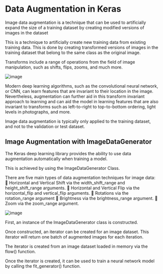 # Data Augmentation in Keras

Image data augmentation is a technique that can be used to artificially expand the size of a training dataset by creating modified versions of images in the dataset

This is a technique to artificially create new training data from existing training data. This is done by creating transformed versions of images in the training dataset that belong to the same class as the original image.

Transforms include a range of operations from the field of image manipulation, such as shifts, flips, zooms, and much more.

 ![image](https://user-images.githubusercontent.com/73527677/125440593-c6937bd6-38d7-48f7-b6b5-cec433c35293.png)

Modern deep learning algorithms, such as the convolutional neural network, or CNN, can learn features that are invariant to their location in the image. Nevertheless, augmentation can further aid in this transform invariant approach to learning and can aid the model in learning features that are also invariant to transforms such as left-to-right to top-to-bottom ordering, light levels in photographs, and more.

Image data augmentation is typically only applied to the training dataset, and not to the validation or test dataset.


## Image Augmentation with ImageDataGenerator

The Keras deep learning library provides the ability to use data augmentation automatically when training a model.

This is achieved by using the ImageDataGenerator Class.

There are five main types of data augmentation techniques for image data:
	Horizontal and Vertical Shift via the width_shift_range and height_shift_range arguments.
	Horizontal and Vertical Flip via the horizontal_flip and vertical_flip arguments.
	Rotations via the rotation_range argument
	Brightness via the brightness_range argument.
	Zoom via the zoom_range argument.

 ![image](https://user-images.githubusercontent.com/73527677/125440652-e173f557-c0fd-489a-89bd-79b182bfc168.png)

First, an instance of the ImageDataGenerator class is constructed.

Once constructed, an iterator can be created for an image dataset. This iterator will return one batch of augmented images for each iteration. 

The iterator is created from an image dataset loaded in memory via the flow() function.

Once the iterator is created, it can be used to train a neural network model by calling the fit_generator() function.
